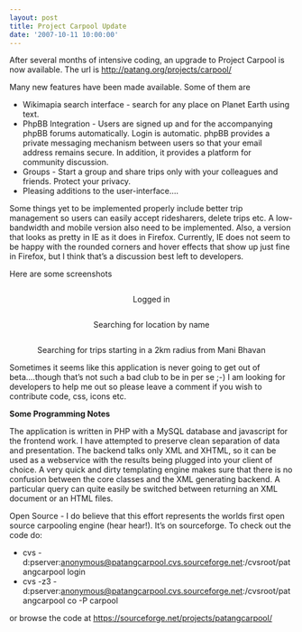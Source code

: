 ```yaml
---
layout: post
title: Project Carpool Update
date: '2007-10-11 10:00:00'
---
```


<div align="left">After several months of intensive coding, an upgrade to Project Carpool is now available. The url is <a href="http://patang.org/projects/carpool/" target="_blank">http://patang.org/projects/carpool/</a>

Many new features have been made available. Some of them are

<ul><li><div align="left">Wikimapia search interface - search for any place on Planet Earth using text.</div></li><li><div align="left">PhpBB Integration - Users are signed up and for the accompanying phpBB forums automatically. Login is automatic. phpBB provides a private messaging mechanism between users so that your email address remains secure. In addition, it provides a platform for community discussion.</div></li><li><div align="left">Groups - Start a group and share trips only with your colleagues and friends. Protect your privacy. </div></li><li><div align="left">Pleasing additions to the user-interface&hellip;.</div></li></ul><div align="left">Some things yet to be implemented properly include better trip management so users can easily accept ridesharers, delete trips etc. A low-bandwidth and mobile version also need to be implemented. Also, a version that looks as pretty in IE as it does in Firefox. Currently, IE does not seem to be happy with the rounded corners and hover effects that show up just fine in Firefox, but I think that&rsquo;s a discussion best left to developers.

Here are some screenshots
</div><a href="http://www.patang.org/blog/uploaded_images/carpool_1-788043.png" target="_blank"><img style="margin: 0px auto 10px; display: block; text-align: center;" alt="" src="http://www.patang.org/blog/uploaded_images/carpool_1-788030.png" border="0"/></a><p align="center">Logged in


</p><a href="http://www.patang.org/blog/uploaded_images/carpool_2-722873.png" target="_blank"><img style="margin: 0px auto 10px; display: block; text-align: center;" alt="" src="http://www.patang.org/blog/uploaded_images/carpool_2-722862.png" border="0"/></a><p align="center">Searching for location by name

</p><a href="http://www.patang.org/blog/uploaded_images/carpool_3-738543.png" target="_blank"><img style="margin: 0px auto 10px; display: block; text-align: center;" alt="" src="http://www.patang.org/blog/uploaded_images/carpool_3-738532.png" border="0"/></a><p align="center">Searching for trips starting in a 2km radius from Mani Bhavan</p><p align="left">Sometimes it seems like this application is never going to get out of beta&hellip;.though that&rsquo;s not such a bad club to be in per se ;-) I am looking for developers to help me out so please leave a comment if you wish to contribute code, css, icons etc.</p><p align="left"><strong>Some Programming Notes</strong></p><p align="left">The application is written in PHP with a MySQL database and javascript for the frontend work. I have attempted to preserve clean separation of data and presentation. The backend talks only XML and XHTML, so it can be used as a webservice with the results being plugged into your client of choice. A very quick and dirty templating engine makes sure that there is no confusion between the core classes and the XML generating backend. A particular query can quite easily be switched between returning an XML document or an HTML files.


Open Source - I do believe that this effort represents the worlds first open source carpooling engine (hear hear!). It&rsquo;s on sourceforge. To check out the code do: </p><ul><li><div align="left">cvs -d:pserver:anonymous@patangcarpool.cvs.sourceforge.net:/cvsroot/patangcarpool login </div></li><li><div align="left">cvs -z3 -d:pserver:anonymous@patangcarpool.cvs.sourceforge.net:/cvsroot/patangcarpool co -P carpool</div></li></ul><p align="left">or browse the code at <a href="https://sourceforge.net/projects/patangcarpool/" target="_blank">https://sourceforge.net/projects/patangcarpool/</a></p></div>